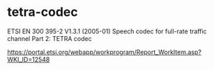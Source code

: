 # tetra-codec
ETSI EN 300 395-2 V1.3.1 (2005-01)
Speech codec for full-rate traffic channel
Part 2: TETRA codec

https://portal.etsi.org/webapp/workprogram/Report_WorkItem.asp?WKI_ID=12548
